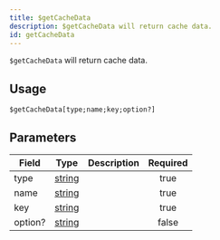 ```yaml
---
title: $getCacheData
description: $getCacheData will return cache data.
id: getCacheData
---
```


`$getCacheData` will return cache data.

## Usage

```aoi
$getCacheData[type;name;key;option?]
```

## Parameters

| Field   | Type                                                                                              | Description | Required |
| ------- | ------------------------------------------------------------------------------------------------- | ----------- | :------: |
| type    | [string](https://developer.mozilla.org/en-US/docs/Web/JavaScript/Reference/Global_Objects/String) |             |   true   |
| name    | [string](https://developer.mozilla.org/en-US/docs/Web/JavaScript/Reference/Global_Objects/String) |             |   true   |
| key     | [string](https://developer.mozilla.org/en-US/docs/Web/JavaScript/Reference/Global_Objects/String) |             |   true   |
| option? | [string](https://developer.mozilla.org/en-US/docs/Web/JavaScript/Reference/Global_Objects/String) |             |  false   |
